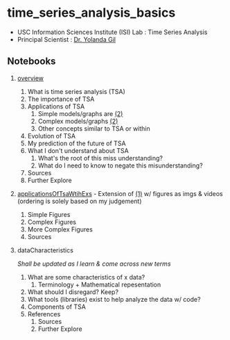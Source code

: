 # time_series_analysis_basics

- USC Information Sciences Institute (ISI) Lab : Time Series Analysis
- Principal Scientist : [Dr. Yolanda Gil](https://viterbi.usc.edu/directory/faculty/Gil/Yolanda)

## Notebooks
1. [overview](https://github.com/Brinkley97/time_series_analysis_basics/blob/main/overview.ipynb)
    1. What is time series analysis (TSA)
    2. The importance of TSA
    3. Applications of TSA
        1. Simple models/graphs are [(2)](https://github.com/Brinkley97/time_series_analysis_basics/blob/main/applicationsOfTsaWithExs.ipynb)
        2. Complex models/graphs [(2)](https://github.com/Brinkley97/time_series_analysis_basics/blob/main/applicationsOfTsaWithExs.ipynb)
        3. Other concepts similar to TSA or within
    4. Evolution of TSA
    5. My prediction of the future of TSA
    6. What I don't understand about TSA
        1. What's the root of this miss understanding?
        2. What do I need to know to negate this misunderstanding?
   7. Sources
   8. Further Explore

2. [applicationsOfTsaWtihExs](https://github.com/Brinkley97/time_series_analysis_basics/blob/main/applicationsOfTsaWithExs.ipynb) - Extension of [(1)](https://github.com/Brinkley97/time_series_analysis_basics/blob/main/overview.ipynb) w/ figures as imgs & videos (ordering is solely based on my judgement)
    1. Simple Figures
    2. Complex Figures
    3. More Complex Figures
    4. Sources 
    
3. dataCharacteristics

    *Shall be updated as I learn & come across new terms*

    1. What are some characteristics of x data?
        1. Terminology + Mathematical repesentation
    2. What should I disregard? Keep?
    3. What tools (libraries) exist to help analyze the data w/ code?
    4. Components of TSA
    5. References
        1. Sources
        2. Further Explore
